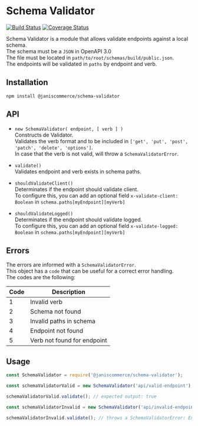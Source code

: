 # Schema Validator
[![Build Status](https://travis-ci.org/janis-commerce/schema-validator.svg?branch=master)](https://travis-ci.org/janis-commerce/schema-validator)
[![Coverage Status](https://coveralls.io/repos/github/janis-commerce/schema-validator/badge.svg?branch=master)](https://coveralls.io/github/janis-commerce/schema-validator?branch=master)

Schema Validator is a module that allows validate endpoints against a local schema.\
The schema must be a `JSON` in OpenAPI 3.0\
The file must be located in `path/to/root/schemas/build/public.json`.\
The endpoints will be validated in `paths` by endpoint and verb.

## Installation

```
npm install @janiscommerce/schema-validator
```

## API

- `new SchemaValidator( endpoint, [ verb ] )`\
Constructs de Validator.\
Validates the verb format and to be included in `['get', 'put', 'post', 'patch', 'delete', 'options']`.\
In case that the verb is not valid, will throw a `SchemaValidatorError`.

- `validate()`\
Validates endpoint and verb exists in schema paths.

- `shouldValidateClient()`\
Determinates if the endpoint should validate client.\
To configure this, you can add an optional field `x-validate-client: Boolean` in `schema.paths[myEndpoint][myVerb]`

- `shouldValidateLogged()`\
Determinates if the endpoint should validate logged.\
To configure this, you can add an optional field `x-validate-logged: Boolean` in `schema.paths[myEndpoint][myVerb]`

## Errors

The errors are informed with a `SchemaValidatorError`.\
This object has a `code` that can be useful for a correct error handling.\
The codes are the following:

|Code	|Description						|
|-----|-----------------------------|
|1		|Invalid verb 						|
|2		|Schema not found 				|
|3		|Invalid paths in schema 		|
|4		|Endpoint not found 				|
|5		|Verb not found for endpoint 	|

## Usage

```js
const SchemaValidator = require('@janiscommerce/schema-validator');

const schemaValidatorValid = new SchemaValidator('api/valid-endpoint'); // default verb: 'get'

schemaValidatorValid.validate(); // expected output: true

const schemaValidatorInvalid = new SchemaValidator('api/invalid-endpoint', 'post');

schemaValidatorInvalid.validate(); // throws a SchemaValidatorError: Endpoint not found in schema.paths
```